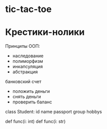 # tic-tac-toe
# Крестики-нолики 

Принципы ООП: 
- наследование
- полиморфизм 
- инкапсуляция
- абстракция

банковский счет 
- положить деньги 
- снять деньги 
- проверить баланс 


class Student:
    id 
    name 
    passport 
    group
    hobbys

def func(i: int)
def func(i: str)


